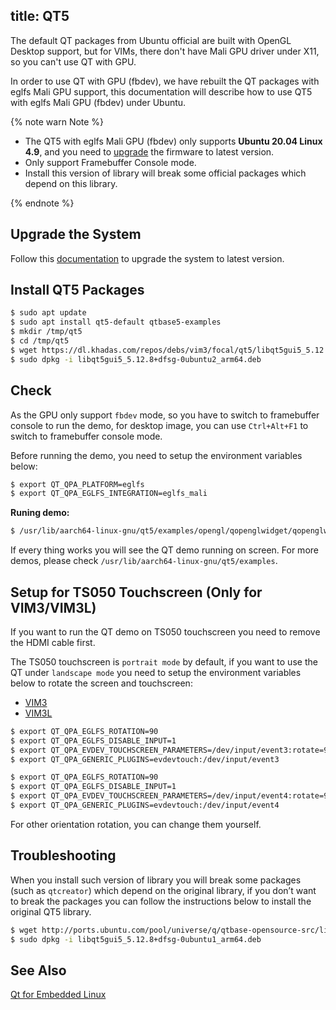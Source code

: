 title: QT5
---

The default QT packages from Ubuntu official are built with OpenGL Desktop support, but for VIMs, there don't have Mali GPU driver under X11, so you can't use QT with GPU.

In order to use QT with GPU (fbdev), we have rebuilt the QT packages with eglfs Mali GPU support, this documentation will describe how to use QT5 with eglfs Mali GPU (fbdev) under Ubuntu.

{% note warn Note %}

* The QT5 with eglfs Mali GPU (fbdev) only supports **Ubuntu 20.04 Linux 4.9**, and you need to [upgrade](UpgradeSystem.html) the firmware to latest version.
* Only support Framebuffer Console mode.
* Install this version of library will break some official packages which depend on this library.

{% endnote %}

## Upgrade the System

Follow this [documentation](UpgradeSystem.html) to upgrade the system to latest version.


## Install QT5 Packages

```bash
$ sudo apt update
$ sudo apt install qt5-default qtbase5-examples
$ mkdir /tmp/qt5
$ cd /tmp/qt5
$ wget https://dl.khadas.com/repos/debs/vim3/focal/qt5/libqt5gui5_5.12.8%2Bdfsg-0ubuntu2_arm64.deb
$ sudo dpkg -i libqt5gui5_5.12.8+dfsg-0ubuntu2_arm64.deb
```

## Check

As the GPU only support `fbdev` mode, so you have to switch to framebuffer console to run the demo, for desktop image, you can use `Ctrl+Alt+F1` to switch to framebuffer console mode.

Before running the demo, you need to setup the environment variables below:

```bash
$ export QT_QPA_PLATFORM=eglfs
$ export QT_QPA_EGLFS_INTEGRATION=eglfs_mali
```

**Runing demo:**

```bash
$ /usr/lib/aarch64-linux-gnu/qt5/examples/opengl/qopenglwidget/qopenglwidget
```

If every thing works you will see the QT demo running on screen. For more demos, please check `/usr/lib/aarch64-linux-gnu/qt5/examples`.

## Setup for TS050 Touchscreen (Only for VIM3/VIM3L)

If you want to run the QT demo on TS050 touchscreen you need to remove the HDMI cable first.

The TS050 touchscreen is `portrait mode` by default, if you want to use the QT under `landscape mode` you need to setup the environment variables below to rotate the screen and touchscreen:

<ul class="nav nav-tabs" id="myTab" role="tablist">
  <li class="nav-item" role="presentation">
    <a class="nav-link active" id="vim3-tab" data-toggle="tab" href="#vim3" role="tab" aria-controls="vim3" aria-selected="true">VIM3</a>
  </li>
  <li class="nav-item" role="presentation">
    <a class="nav-link" id="vim3l-tab" data-toggle="tab" href="#vim3l" role="tab" aria-controls="vim3l" aria-selected="false">VIM3L</a>
  </li>
</ul>
<div class="tab-content" id="myTabContent">
<div class="tab-pane fade show active" id="vim3" role="tabpanel" aria-labelledby="vim3-tab">

```bash
$ export QT_QPA_EGLFS_ROTATION=90
$ export QT_QPA_EGLFS_DISABLE_INPUT=1
$ export QT_QPA_EVDEV_TOUCHSCREEN_PARAMETERS=/dev/input/event3:rotate=90
$ export QT_QPA_GENERIC_PLUGINS=evdevtouch:/dev/input/event3
```

</div>
<div class="tab-pane fade show" id="vim3l" role="tabpanel" aria-labelledby="vim3l-tab">

```bash
$ export QT_QPA_EGLFS_ROTATION=90
$ export QT_QPA_EGLFS_DISABLE_INPUT=1
$ export QT_QPA_EVDEV_TOUCHSCREEN_PARAMETERS=/dev/input/event4:rotate=90
$ export QT_QPA_GENERIC_PLUGINS=evdevtouch:/dev/input/event4
```

</div>
</div>

For other orientation rotation, you can change them yourself.

## Troubleshooting

When you install such version of library you will break some packages (such as `qtcreator`) which depend on the original library, if you don’t want to break the packages you can follow the instructions below to install the original QT5 library.

```bash
$ wget http://ports.ubuntu.com/pool/universe/q/qtbase-opensource-src/libqt5gui5_5.12.8+dfsg-0ubuntu1_arm64.deb
$ sudo dpkg -i libqt5gui5_5.12.8+dfsg-0ubuntu1_arm64.deb
```


## See Also
[Qt for Embedded Linux](https://doc.qt.io/qt-5/embedded-linux.html)


